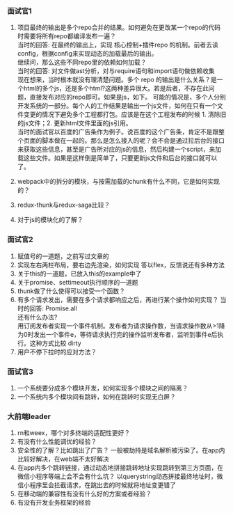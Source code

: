 ### 面试官1  
1. 项目最终的输出是多个repo合并的结果。如何避免在更改某一个repo的代码时需要将所有repo都编译发布一遍？  
	当时的回答: 在最终的输出上，实现 核心控制+插件repo 的机制。前者去读config，根据config来实现动态的加载最后的输出。  
  继续问，那么这些不同repo里的依赖如何加载？  
  	当时的回答: 对文件做ast分析，对与require语句和import语句做依赖收集  
  现在想来，当时根本就没有理清楚问题。多个 repo 的输出是什么关系？是一个html的多个js，还是多个html?这两种差异很大。若是后者，不存在此问题，直接发布对应的repo即可。如果是js，如下。 
  可能的情况是，多个人分别开发系统的一部分。每个人的工作结果是输出一个js文件，如何在只有一个文件变更的情况下避免多个工程都打包。应该是在这个工程发布的时候 1. 清除旧的js文件；2. 更新html文件里面的js引用。  
  当时的面试官以百度的广告条作为例子。说百度的这个广告条，肯定不是跟整个页面的脚本做在一起的。那么是怎么接入的呢？会不会是通过拉后台的接口来获取这些信息，甚至是广告所对应的js的信息，然后构建一个script，来加载这些文件。如果是这样倒是简单了，只要更新js文件和后台的接口就可以了。   

2. webpack中的拆分的模块，与按需加载的chunk有什么不同，它是如何实现的？
3. redux-thunk与redux-saga比较？
4. 对于js的模块化的了解？

### 面试官2
1. 赋值号的一道题，之前写过文章的
2. 实现左右两栏布局，要右边先渲染，如何实现
	答以flex，反馈说还有多种方法
3. 关于this的一道题，已放入this的example中了
4. 关于promise、settimeout执行顺序的一道题
5. thunk做了什么使得可以接受一个函数？
6. 有多个请求发出，需要在多个请求都响应之后，再进行某个操作如何实现？
	当时的回答: Promise.all  
  还有什么办法?  
    用订阅发布者实现一个事件机制。发布者为请求操作数，当请求操作数从>1降为0时发出一个事件e，等待请求执行完的操作监听发布者，监听到事件e后执行。这种方式比较 dirty
7. 用户不停下拉时的应对方法？

### 面试官3
1. 一个系统要分成多个模块开发，如何实现多个模块之间的隔离？
2. 一个系统内多个模块间有跳转，如何在跳转时实现无白屏？

### 大前端leader
1. rn和weex，哪个对多终端的适配性更好？
2. 有没有什么性能调优的经验？
3. 安全性的了解？比如跳出了广告？
	一般被劫持是域名解析被污染了。在app内比较好解决，在web端不太好解决
4. 在app内多个跳转链接，通过动态地拼接跳转地址实现跳转到第三方页面，在微信小程序等端上会不会有什么坑？
	以querystring动态拼接最终地址时，微信小程序里会拦截请求，在跳出去的时候就将地址变更错了
5. 在移动端的兼容性有没有什么好的方案或者经验？
6. 有没有开发业务框架的经验